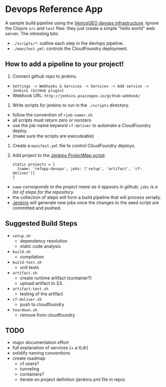 # Devops Reference App

A sample build pipeline using the [VeniceGEO devops infrastructure](https://docs.google.com/drawings/d/1ulbWSQQL5CzveHTtUxiN0eZsDWPrH3QzbggqoVo4MZE/edit?usp=sharing). Ignore the Clojure `src` and `test` files: they just create a simple "hello world" web server. The intresting bits:
  - `./scripts/*`: outline each step in the devlops pipeline.
  - `./manifest.yml`: controls the CloudFoundry deployment.

## How to add a pipeline to your project!

1. Connect github repo to jenkins.
  - `Settings -> Webhooks & Services -> Services -> Add service -> Jenkins (GitHub plugin)`
  - Webhook URL: `http://jenkins.piazzageo.io/github-webhook/`

1. Write scripts for jenkins to run in the `./scripts` directory.
  - follow the convention of `<job-name>.sh`
  - all scripts must return zero or nonzero
  - use the job-name keyword `cf-deliver` to automate a CloudFoundry deploy.
  - (make sure the scripts are executeable)

1. Create a `manifest.yml` file to control CloudFoundry deploys.

1. Add project to the [Jenkins ProjectMap script](https://github.com/venicegeo/jenkins):
    ```
    static projects = [
      [name: 'refapp-devops', jobs: ['setup', 'artifact', 'cf-deliver']]
    ]
    ```
  - *`name` corresponds to the project name as it appears in github; `jobs` is a list of steps for the repository.*
  - the collection of steps will form a build pipeline that will process serially.
  - [Jenkins](http://jenkins.piazzageo.io) will generate new jobs once the changes to the seed script are committed and pushed.


## Suggested Build Steps

- `setup.sh`
  - dependency resolution
  - static code analysis
- `build.sh`
  - compilation
- `build-test.sh`
  - unit tests
- `artifact.sh`
  - create runtime artifact (container?)
  - upload artifact to S3.
- `artifact-test.sh`
  - testing of the artifact
- `cf-deliver.sh`
  - push to cloudfoundry
- `teardown.sh`
  - remove from cloudfoundry


## TODO

- major documentation effort
- full explanation of services (+ a tl;dr)
- solidify naming conventions
- create roadmap
  - cf users?
  - tunneling
  - containers?
  - iterate on project definiton (jenkins.yml file in repo)
